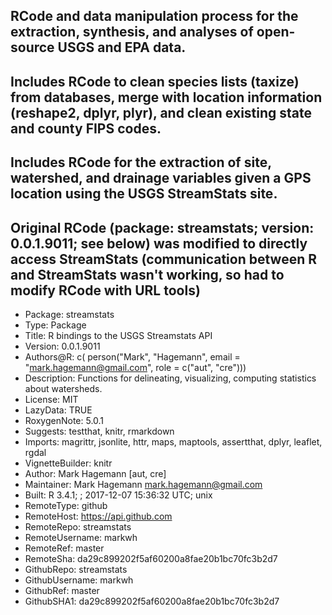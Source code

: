 ## RCode and data manipulation process for the extraction, synthesis, and analyses of open-source USGS and EPA data. 

## Includes RCode to clean species lists (taxize) from databases, merge with location information (reshape2, dplyr, plyr), and clean existing state and county FIPS codes. 

## Includes RCode for the extraction of site, watershed, and drainage variables given a GPS location using the USGS StreamStats site. 
## Original RCode (package: streamstats; version: 0.0.1.9011; see below) was modified to directly access StreamStats (communication between R and StreamStats wasn't working, so had to modify RCode with URL tools)

+ Package: streamstats
+ Type: Package
+ Title: R bindings to the USGS Streamstats API
+ Version: 0.0.1.9011
+ Authors@R: c(
    person("Mark", "Hagemann", email = "mark.hagemann@gmail.com",
           role = c("aut", "cre")))
+ Description: Functions for delineating, visualizing, computing statistics about
    watersheds.
+ License: MIT
+ LazyData: TRUE
+ RoxygenNote: 5.0.1
+ Suggests: testthat, knitr, rmarkdown
+ Imports: magrittr, jsonlite, httr, maps, maptools, assertthat, dplyr,
        leaflet, rgdal
+ VignetteBuilder: knitr
+ Author: Mark Hagemann [aut, cre]
+ Maintainer: Mark Hagemann <mark.hagemann@gmail.com>
+ Built: R 3.4.1; ; 2017-12-07 15:36:32 UTC; unix
+ RemoteType: github
+ RemoteHost: https://api.github.com
+ RemoteRepo: streamstats
+ RemoteUsername: markwh
+ RemoteRef: master
+ RemoteSha: da29c899202f5af60200a8fae20b1bc70fc3b2d7
+ GithubRepo: streamstats
+ GithubUsername: markwh
+ GithubRef: master
+ GithubSHA1: da29c899202f5af60200a8fae20b1bc70fc3b2d7

